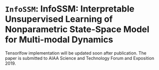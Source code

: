 # `InfoSSM`: InfoSSM: Interpretable Unsupervised Learning of Nonparametric State-Space Model for Multi-modal Dynamics

Tensorlfow implementation will be updated soon after publication.
The paper is submitted to AIAA Science and Technology Forum and Exposition 2019.
